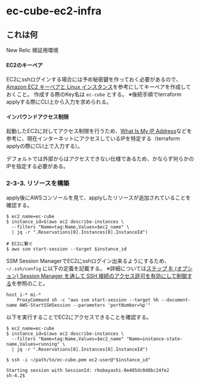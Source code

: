 # ec-cube-ec2-infra

## これは何

New Relic 検証用環境



#### EC2のキーペア
EC2にsshログインする場合には予め秘密鍵を作っておく必要があるので、[Amazon EC2 キーペアと Linux インスタンス](https://docs.aws.amazon.com/ja_jp/AWSEC2/latest/UserGuide/ec2-key-pairs.html)を参考にしてキーペアを作成しておくこと。
作成する際のKey名は `ec-cube` とする。
※後続手順でterraform applyする際にCLI上から入力を求められる。

#### インバウンドアクセス制限
起動したEC2に対してアクセス制限を行うため、[What Is My IP Address](https://whatismyipaddress.com/)などを参考に、現在インターネットにアクセスしているIPを特定する（terraform applyの際にCLI上で入力する）。

デフォルトでは外部からはアクセスできない仕様であるため、かならず何らかのIPを指定する必要がある。


### 2-3-3. リソースを構築

apply後にAWSコンソールを見て、applyしたリソースが追加されていることを確認する。

```shell
$ ec2_name=ec-cube
$ instance_id=$(aws ec2 describe-instances \
  --filters "Name=tag:Name,Values=$ec2_name" \
  | jq -r ".Reservations[0].Instances[0].InstanceId")

# EC2に繋ぐ
$ aws ssm start-session --target $instance_id
```

SSM Session ManagerでEC2にsshログイン出来るようにするため、`~/.ssh/config` に以下の定義を記載する。
※詳細については[ステップ 8: (オプション) Session Manager を通して SSH 接続のアクセス許可を有効にして制御する](https://docs.aws.amazon.com/ja_jp/systems-manager/latest/userguide/session-manager-getting-started-enable-ssh-connections.html)を参照のこと。

```config
host i-* mi-*
    ProxyCommand sh -c "aws ssm start-session --target %h --document-name AWS-StartSSHSession --parameters 'portNumber=%p'"
```

以下を実行することでEC2にアクセスできることを確認する。

```shell
$ ec2_name=ec-cube
$ instance_id=$(aws ec2 describe-instances \
  --filters "Name=tag:Name,Values=$ec2_name" "Name=instance-state-name,Values=running" \
  | jq -r ".Reservations[0].Instances[0].InstanceId")

$ ssh -i ~/path/to/ec-cube.pem ec2-user@"$instance_id"

Starting session with SessionId: rkobayashi-0e405dc0d8bc24fe2
sh-4.2$ 
```
